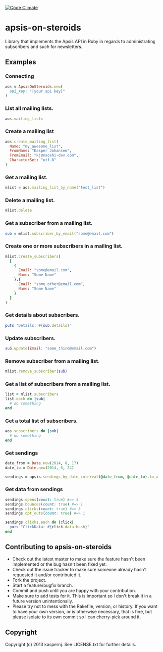 [![Code Climate](https://codeclimate.com/github/kaspernj/apsis-on-steroids/badges/gpa.svg)](https://codeclimate.com/github/kaspernj/apsis-on-steroids)

# apsis-on-steroids

Library that implements the Apsis API in Ruby in regards to administrating subscribers and such for newsletters.

## Examples

### Connecting
```ruby
aos = ApsisOnSteroids.new(
  api_key: "[your api key]"
)
```

### List all mailing lists.
```ruby
aos.mailing_lists
```

### Create a mailing list
```ruby
aos.create_mailing_list(
  Name: "my_awesome_list",
  FromName: "Kasper Johansen",
  FromEmail: "kj@naoshi-dev.com",
  CharacterSet: "utf-8"
)
```

### Get a mailing list.
```ruby
mlist = aos.mailing_list_by_name("test_list")
```

### Delete a mailing list.
```ruby
mlist.delete
```

### Get a subscriber from a mailing list.
```ruby
sub = mlist.subscriber_by_email("some@email.com")
```

### Create one or more subscribers in a mailing list.
```ruby
mlist.create_subscribers(
  [
    {
      Email: "some@email.com",
      Name: "Some Name"
    },{
      Email: "some_other@email.com",
      Name: "Some Name"
    }
  ]
)
```

### Get details about subscribers.
```ruby
puts "Details: #{sub.details}"
```

### Update subscribers.
```ruby
sub.update(Email: "some_third@email.com")
```

### Remove subscriber from a mailing list.
```ruby
mlist.remove_subscriber(sub)
```

### Get a list of subscribers from a mailing list.
```ruby
list = mlist.subscribers
list.each do |sub|
  # do something
end
```

### Get a total list of subscribers.
```ruby
aos.subscribers do |sub|
  # do something
end
```

### Get sendings
```ruby
date_from = Date.new(2014, 6, 17)
date_to = Date.new(2014, 6, 24)

sendings = apsis.sendings_by_date_interval(@date_from, @date_to).to_a
```

### Get data from sendings
```ruby
sendings.opens(count: true) #=> 5
sendings.bounces(count: true) #=> 1
sendings.clicks(count: true) #=> 3
sendings.opt_outs(count: true) #=> 1

sendings.clicks.each do |click|
  puts "ClickData: #{click.data_hash}"
end
```

## Contributing to apsis-on-steroids

* Check out the latest master to make sure the feature hasn't been implemented or the bug hasn't been fixed yet.
* Check out the issue tracker to make sure someone already hasn't requested it and/or contributed it.
* Fork the project.
* Start a feature/bugfix branch.
* Commit and push until you are happy with your contribution.
* Make sure to add tests for it. This is important so I don't break it in a future version unintentionally.
* Please try not to mess with the Rakefile, version, or history. If you want to have your own version, or is otherwise necessary, that is fine, but please isolate to its own commit so I can cherry-pick around it.

## Copyright

Copyright (c) 2013 kaspernj. See LICENSE.txt for
further details.

